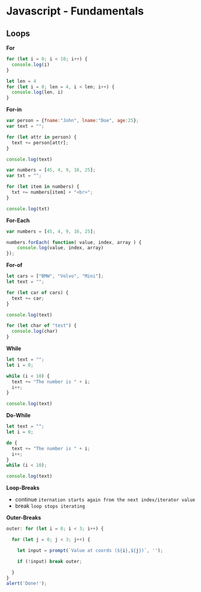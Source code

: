 # Javascript - Fundamentals

## Loops

**For**

```javascript
for (let i = 0; i < 10; i++) {
  console.log(i)
}
```

```javascript
let len = 4 
for (let i = 0; len = 4, i < len; i++) {
  console.log(len, i)
}
```

**For-in**

```javascript
var person = {fname:"John", lname:"Doe", age:25};
var text = "";

for (let attr in person) {
  text += person[attr];
}

console.log(text)
```

```javascript
var numbers = [45, 4, 9, 16, 25];
var txt = "";

for (let item in numbers) {
  txt += numbers[item] + "<br>";
}

console.log(txt)
```

**For-Each**

```javascript
var numbers = [45, 4, 9, 16, 25];

numbers.forEach( function( value, index, array ) {
    console.log(value, index, array)
});
```

**For-of**

```javascript
let cars = ["BMW", "Volvo", "Mini"];
let text = "";

for (let car of cars) {
  text += car;
}

console.log(text)
```

```javascript
for (let char of "test") {
  console.log(char)
}
```

**While**

```javascript
let text = "";
let i = 0;

while (i < 10) {
  text += "The number is " + i;
  i++;
}

console.log(text)
```

**Do-While**

```javascript
let text = "";
let i = 0;

do {
  text += "The number is " + i;
  i++;
}
while (i < 10);

console.log(text)
```

**Loop-Breaks**

- continue `iternation starts again from the next index/iterator value`
- break `loop stops iterating`

**Outer-Breaks**

```javascript
outer: for (let i = 0; i < 3; i++) {

  for (let j = 0; j < 3; j++) {

    let input = prompt(`Value at coords (${i},${j})`, '');

    if (!input) break outer;

  }
}
alert('Done!');
```
